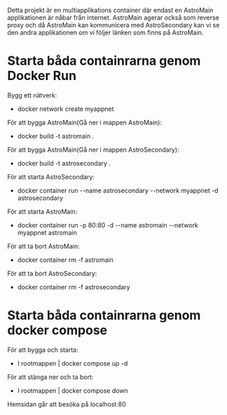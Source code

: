 Detta projekt är en multiapplikations container där endast en AstroMain applikationen är nåbar från internet.
AstroMain agerar också som reverse proxy och då AstroMain kan kommunicera med AstroSecondary kan vi se den andra 
applikationen om vi följer länken som finns på AstroMain.

# Starta båda containrarna genom Docker Run
Bygg ett nätverk:
* docker network create myappnet

För att bygga AstroMain(Gå ner i mappen AstroMain):
* docker build -t astromain .

För att bygga AstroMain(Gå ner i mappen AstroSecondary):
* docker build -t astrosecondary .

För att starta AstroSecondary:
* docker container run --name astrosecondary --network myappnet -d astrosecondary 

För att starta AstroMain:
* docker container run -p 80:80 -d --name astromain --network myappnet astromain

För att ta bort AstroMain:
* docker container rm -f astromain

För att ta bort AstroSecondary:
* docker container rm -f astrosecondary

# Starta båda containrarna genom docker compose
För att bygga och starta:
* I rootmappen | docker compose up -d

För att stänga ner och ta bort:
* I rootmappen | docker compose down



Hemsidan går att besöka på localhost:80